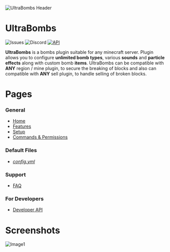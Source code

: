 ![UltraBombs Header](https://imgur.com/0R194U3.png)
# UltraBombs
![Issues](https://img.shields.io/github/issues/Drawethree/UltraBombs?label=Issues&logo=GitHub)
![Discord](https://img.shields.io/discord/505846258867372033?label=Discord&logo=Discord)
[![API](https://jitpack.io/v/Drawethree/UltraBombsAPI.svg)](https://jitpack.io/#Drawethree/UltraBombsAPI)


**UltraBombs** is a bombs plugin suitable for any minecraft server. Plugin allows you to configure **unlimited bomb types**, various **sounds** and **particle effects** along
with custom bomb **items**. UltraBombs can be compatible with **ANY** region / mine plugin, to secure the breaking of blocks and also can compatible with **ANY** sell plugin,
to handle selling of broken blocks.

# Pages
### General
* [Home](https://github.com/Drawethree/UltraBombs/wiki)
* [Features](https://github.com/Drawethree/UltraBombs/wiki/Features)
* [Setup](https://github.com/Drawethree/UltraBombs/wiki/Setup)
* [Commands & Permissions](https://github.com/Drawethree/UltraBombs/wiki/Commands-&-Permissions)
### Default Files
* [_config.yml_](https://github.com/Drawethree/UltraBombs/wiki/config.yml)

### Support
* [FAQ](https://github.com/Drawethree/UltraBombs/wiki/Frequently-Asked-Questions)
### For Developers
* [Developer API](https://github.com/Drawethree/UltraBombsAPI)

# Screenshots
![Image1](https://imgur.com/VeSq3Ok.png)
